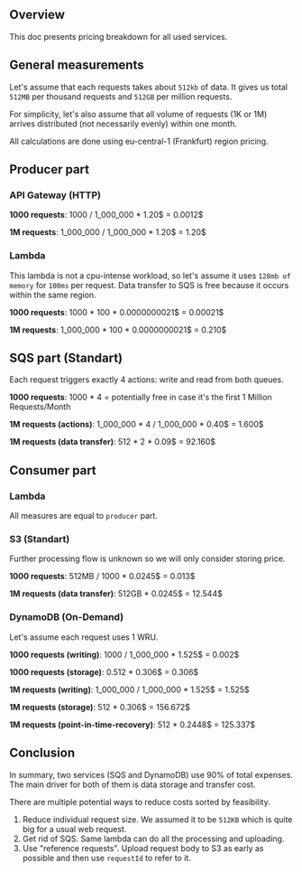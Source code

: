 ## Overview

This doc presents pricing breakdown for all used services.

## General measurements

Let's assume that each requests takes about `512kb` of data. It gives us total `512MB` per thousand requests and `512GB` per million requests.

For simplicity, let's also assume that all volume of requests (1K or 1M) arrives distributed (not necessarily evenly) within one month.

All calculations are done using eu-central-1 (Frankfurt) region pricing.

## Producer part

### API Gateway (HTTP)

**1000 requests**: 1000 / 1_000_000 * 1.20$ = 0.0012$

**1M requests**: 1_000_000 / 1_000_000 * 1.20$ = 1.20$

### Lambda

This lambda is not a cpu-intense workload, so let's assume it uses `128mb of memory` for `100ms` per request. Data transfer to SQS is free because it occurs within the same region.

**1000 requests**: 1000 * 100 * 0.0000000021$ = 0.00021$

**1M requests**: 1_000_000 * 100 * 0.0000000021$ = 0.210$


## SQS part (Standart)

Each request triggers exactly 4 actions: write and read from both queues.

**1000 requests**: 1000 * 4 = potentially free in case it's the first 1 Million Requests/Month

**1M requests (actions)**: 1_000_000 * 4 / 1_000_000 * 0.40$ = 1.600$

**1M requests (data transfer)**: 512 * 2 * 0.09$ = 92.160$


## Consumer part

### Lambda

All measures are equal to `producer` part.

### S3 (Standart)

Further processing flow is unknown so we will only consider storing price.

**1000 requests**: 512MB / 1000 * 0.0245$ = 0.013$

**1M requests (data transfer)**: 512GB * 0.0245$ = 12.544$

### DynamoDB (On-Demand)

Let's assume each request uses 1 WRU.

**1000 requests (writing)**: 1000 / 1_000_000 * 1.525$ = 0.002$

**1000 requests (storage)**: 0.512 * 0.306$ = 0.306$

**1M requests (writing)**: 1_000_000 / 1_000_000 * 1.525$ = 1.525$

**1M requests (storage)**: 512 * 0.306$ = 156.672$

**1M requests (point-in-time-recovery)**: 512 * 0.2448$ = 125.337$

## Conclusion

In summary, two services (SQS and DynamoDB) use 90% of total expenses. The main driver for both of them is data storage and transfer cost. 

There are multiple potential ways to reduce costs sorted by feasibility.

1. Reduce individual request size. We assumed it to be `512KB` which is quite big for a usual web request.
2. Get rid of SQS. Same lambda can do all the processing and uploading.
3. Use "reference requests". Upload request body to S3 as early as possible and then use `requestId` to refer to it. 